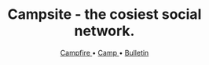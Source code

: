 <div align="center">
  <h1>
    Campsite - the cosiest social network.
  </h1>
  <quoteblock>
    <a href="https://github.com/campsite-app/Campfire">
      Campfire
    </a>
    •
    <a href="https://github.com/campsite-app/Camp">
      Camp
    </a>
    •
    <a href="https://github.com/campsite-app/Bulletin">
      Bulletin
    </a>
</div>
